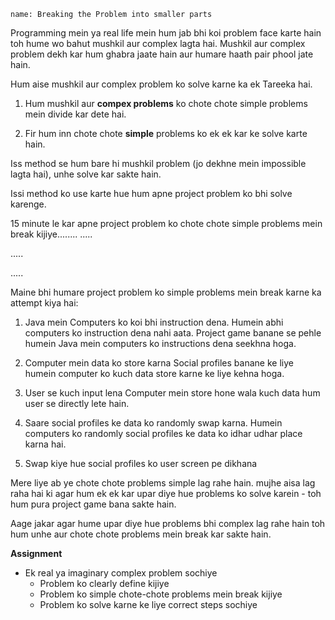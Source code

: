 ```ngMeta
name: Breaking the Problem into smaller parts
```

Programming mein ya real life mein hum jab bhi koi problem face karte hain toh hume wo bahut mushkil aur complex lagta hai. Mushkil aur complex problem dekh kar hum ghabra jaate hain aur humare haath pair phool jate hain.

Hum aise mushkil aur complex problem ko solve karne ka ek Tareeka hai.

1. Hum mushkil aur __compex problems__ ko chote chote simple problems mein divide kar dete hai.

2. Fir hum inn chote chote __simple__ problems ko ek ek kar ke solve karte hain.

Iss method se hum bare hi mushkil problem (jo dekhne mein impossible lagta hai), unhe solve kar sakte hain.

Issi method ko use karte hue hum apne project problem ko bhi solve karenge.


15 minute le kar apne project problem ko chote chote simple problems mein break kijiye........
.....

.....

.....


Maine bhi humare project problem ko simple problems mein break karne ka attempt kiya hai:

1. Java mein Computers ko koi bhi instruction dena.
Humein abhi computers ko instruction dena nahi aata. Project game banane se pehle humein Java mein computers ko instructions dena seekhna hoga.

2. Computer mein data ko store karna
Social profiles banane ke liye humein computer ko kuch data store karne ke liye kehna hoga.

3. User se kuch input lena
Computer mein store hone wala kuch data hum user se directly lete hain.

4. Saare social profiles ke data ko randomly swap karna.
Humein computers ko randomly social profiles ke data ko idhar udhar place karna hai.

5. Swap kiye hue social profiles ko user screen pe dikhana


Mere liye ab ye chote chote problems simple lag rahe hain. mujhe aisa lag raha hai ki agar hum ek ek kar upar diye hue problems ko solve karein - toh hum pura project game bana sakte hain.

Aage jakar agar hume upar diye hue problems bhi complex lag rahe hain toh hum unhe aur chote chote problems mein break kar sakte hain.

**Assignment**

- Ek real ya imaginary complex problem sochiye
    - Problem ko clearly define kijiye
    - Problem ko simple chote-chote problems mein break kijiye
    - Problem ko solve karne ke liye correct steps sochiye